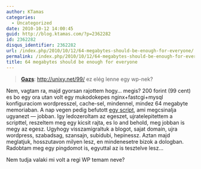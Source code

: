 ```yaml
---
author: KTamas
categories:
  - Uncategorized
date: 2010-10-12 14:00:45
guid: http://blog.ktamas.com/?p=2362282
id: 2362282
disqus_identifier: 2362282
url: /index.php/2010/10/12/64-megabytes-should-be-enough-for-everyone/
permalink: /index.php/2010/10/12/64-megabytes-should-be-enough-for-everyone/
title: 64 megabytes should be enough for everyone
---
```


> **[Gazs](http://bergengocia.net/)**: <a href="http://unixy.net/99/" target="_blank">http://unixy.net/99/</a> ez elég lenne egy wp-nek?

Nem, vagtam ra, majd gyorsan rajottem hogy&#8230; megis? 200 forint (99 cent) es bo egy ora utan volt egy mukodokepes nginx+fastcgi+mysql konfiguraciom wordpresszel, cache-sel, mindennel, mindez 64 megabyte memoriaban. A nap vegen pedig befutott [egy script](http://www.lowendbox.com/blog/wordpress-cheap-vps-lowendscript/), ami megcsinalja ugyanezt &#8212; jobban. Igy ledozeroltam az egeszet, ujratelepitettem a scripttel, reszeltem meg egy kicsit rajta, es lo and behold, meg jobban is megy az egesz. Ugyhogy visszamigraltuk a blogot, sajat domain, ujra wordpress, szabadsag, szansajn, subidubi, hepinessz. Aztan majd meglatjuk, hosszutavon milyen lesz, en mindenesetre bizok a dologban. Radobtam meg egy pingdomot is, egyuttal az is tesztelve lesz&#8230;

Nem tudja valaki mi volt a regi WP temam neve?
